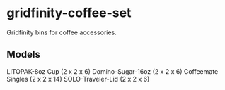 # gridfinity-coffee-set
Gridfinity bins for coffee accessories.

## Models
LITOPAK-8oz Cup (2 x 2 x 6)
Domino-Sugar-16oz (2 x 2 x 6)
Coffeemate Singles (2 x 2 x 14)
SOLO-Traveler-Lid (2 x 2 x 6)
